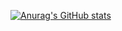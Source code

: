 [![Anurag's GitHub stats](https://github-readme-stats.vercel.app/api?username=mo7amedshaban)](https://github.com/mo7amedshaban/github-readme-stats)
<!--
**mo7amedshaban/mo7amedshaban** is a ✨ _special_ ✨ repository because its `README.md` (this file) appears on your GitHub profile.

Here are some ideas to get you started:

- 🔭 I’m currently working on ...
- 🌱 I’m currently learning ...
- 👯 I’m looking to collaborate on ...
- 🤔 I’m looking for help with ...
- 💬 Ask me about ...
- 📫 How to reach me: ...
- 😄 Pronouns: ...
- ⚡ Fun fact: ...
-->
